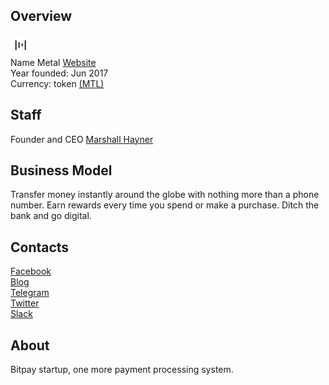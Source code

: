 ## Overview
   ![ logo](../projects/logo/metal.png)  
    Name  Metal 
    [Website](https://www.metalpay.com/)  
    Year founded: Jun 2017  
    Currency: token [(MTL)](https://coinmarketcap.com/assets/metal/)  
## Staff 
   Founder and CEO [Marshall Hayner](../people/marshall_hayner.md)  
## Business Model 
   Transfer money instantly around the globe with nothing more than a phone number. Earn rewards every time you spend or make a purchase. Ditch the bank and go digital.  
## Contacts
   [Facebook](https://www.facebook.com/metalpaysme/)  
   [Blog](https://blog.metalpay.com/)  
   [Telegram](https://t.me/metalpay)   
   [Twitter](https://twitter.com/metalpaysme)	 
   [Slack](https://metalpay.chat/)   
## About   
Bitpay startup, one more payment processing system.

